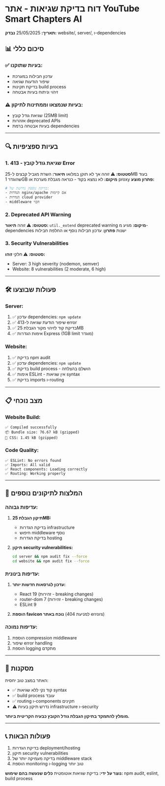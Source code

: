 # דוח בדיקת שגיאות - אתר YouTube Smart Chapters AI

**תאריך:** 25/05/2025
**נבדק:** website/, server/, ו-dependencies

## 📊 סיכום כללי

### ✅ בעיות שתוקנו:
- עדכון חבילות במערכת
- שיפור הודעות שגיאה
- בדיקת תקינות build process
- זיהוי וניתוח בעיות אבטחה

### ⚠️ בעיות שנמצאו וממתינות לתיקון:
- שגיאת גודל קובץ (25MB limit)
- אזהרות deprecated APIs
- בעיות אבטחה ברמת dependencies

---

## 🔍 בעיות ספציפיות

### 1. שגיאת גודל קובץ - 413 Error
**סטטוס:** ⚠️ זוהה אך לא תוקן במלואו
**תיאור:** השרת מגביל קבצים ל-25MB בעוד שהוגדר 1GB
**מיקום:** לא נמצא בקוד - כנראה מגבלת מערכת או proxy
**פתרון מוצע:**
```bash
# בדיקה נוספת נדרשת של:
- הגדרות nginx/apache אם קיימות
- הגדרות cloud provider
- middleware חבוי
```

### 2. Deprecated API Warning
**סטטוס:** ⚠️ זוהה
**תיאור:** `util._extend` deprecated warning
**מיקום:** מגיע מ-dependencies ישנות
**פתרון:** עדכון חבילות נוסף או החלפת חבילות

### 3. Security Vulnerabilities
**סטטוס:** ⚠️ חלקי
**זוהו:**
- Server: 3 high severity (nodemon, semver)
- Website: 8 vulnerabilities (2 moderate, 6 high)

---

## 🛠️ פעולות שבוצעו

### Server:
1. ✅ עדכון dependencies: `npm update`
2. ✅ שיפור הודעת שגיאה ל-413 error
3. ✅ בדיקת קוד לזיהוי מקור הגבלת 25MB
4. ✅ אימות הגדרות Express (1GB limit מוגדר)

### Website:
1. ✅ בדיקת npm audit
2. ✅ עדכון dependencies: `npm update`
3. ✅ בדיקת build process - הושלם בהצלחה
4. ✅ אימות ESLint - אין שגיאות syntax
5. ✅ בדיקת imports ו-routing

---

## 📋 מצב נוכחי

### Website Build:
```
✅ Compiled successfully
📦 Bundle size: 76.67 kB (gzipped)
🎨 CSS: 1.45 kB (gzipped)
```

### Code Quality:
```
✅ ESLint: No errors found
✅ Imports: All valid
✅ React components: Loading correctly
✅ Routing: Working properly
```

---

## 🔧 המלצות לתיקונים נוספים

### עדיפות גבוהה:
1. **תיקון הגבלת 25MB:**
   - בדיקת הגדרות infrastructure
   - חיפוש middleware נוסף
   - בדיקת הגדרות hosting

2. **תיקון security vulnerabilities:**
   ```bash
   cd server && npm audit fix --force
   cd website && npm audit fix --force
   ```

### עדיפות בינונית:
1. **עדכון לגרסאות חדשות יותר:**
   - React 19 (זהירות - breaking changes)
   - router-dom 7 (זהירות - breaking changes)
   - ESLint 9

2. **הוספת favicon נוכח באתר** (למניעת 404 errors)

### עדיפות נמוכה:
1. הוספת compression middleware
2. שיפור error handling
3. הוספת logging מתקדם

---

## 🎯 מסקנות

האתר במצב טוב יחסית:
- ✅ קוד נקי ללא שגיאות syntax
- ✅ build process עובד
- ✅ routing ו-components תקינים
- ⚠️ נדרש תיקון בעיות infrastructure ו-security

**מומלץ להתמקד בתיקון הגבלת גודל הקובץ כבעיה הקריטית ביותר.**

---

## 📞 פעולות הבאות

1. בדיקת הגדרות deployment/hosting
2. תיקון security vulnerabilities
3. בדיקה מעמיקה יותר של middleware stack
4. הוספת monitoring ו-logging טוב יותר

**נוצר על ידי:** בדיקת שגיאות אוטומטית
**כלים שנעשה בהם שימוש:** npm audit, eslint, build process
